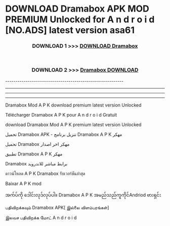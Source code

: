 # DOWNLOAD Dramabox  APK MOD PREMIUM Unlocked for A n d r o i d [NO.ADS] latest version asa61 



<div align="center">

<h3>DOWNLOAD 1 >>> <a href="https://getmod2.web.app/?judul=Dramabox ">DOWNLOAD Dramabox </a></h3><br>

<h3>DOWNLOAD 2 >>> <a href="https://getmod2.web.app/?judul=Dramabox ">Dramabox  DOWNLOAD </a></h3>

</div>
----------------------------------------------------------

----------------------------------------------------------

----------------------------------------------------------

----------------------------------------------------------

Dramabox  Mod A P K download premium latest version Unlocked

Télécharger Dramabox  A P K pour A n d r o i d Gratuit

download Dramabox  Mod A P K premium latest version Unlocked

تحميل Dramabox  APK - تنزيل برنامج Dramabox  A P K مهكر

تحميل Dramabox  مهكر اخر اصدار

تطبيق Dramabox  A P K مهكر

Dramabox  برابط مباشر للاندرويد

ดาวน์โหลด A P K Dramabox  รับเวอร์ชันล่าสุด

Baixar A P K mod

အက်ပ်ကို ဒေါင်းလုဒ်လုပ်ပါ။ Dramabox  A P K အမည်သည်ကူကိုင်Andriod ဗားရှင်း

பதிவிறக்கவும் Dramabox  APK[ இல்லை விளம்பரங்கள்] 
 
இலவச பதிவிறக்க மோட் A n d r o i d



